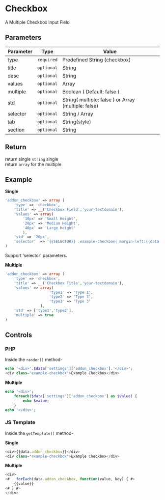 
# Checkbox
A Multiple Checkbox Input Field

## Parameters
Parameter | Type | Value
--- | --- | ---
type | `required` | Predefined String (checkbox)
title | `optional` | String
desc | `optional` | String
values | `optional` | Array
multiple | `optional` | Boolean ( Default: false )
std | `optional` | String( multiple: false ) or Array (multiple: false)
selector | `optional` | String / Array
tab | `optional` | String(style)
section | `optional` | String

## Return
return single `string` single  
return `array` for the multiple

## Example
**Single**
```php
'addon_checkbox' => array (
    'type' => 'checkbox',
    'title' => __('Checkbox Field','your-textdomain'),
    'values' => array(
		'10px' => 'Small Height',
		'20px' => 'Medium Height',
		'40px' => 'Large height'
	    ),
    'std' => '20px',
    'selector'	=> '{{SELECTOR}} .example-checkbox{ margin-left:{{data.addon_checkbox}}; }'
)
```
Support 'selector' parameters.


**Multiple**
```php
'addon_checkbox' => array (
    'type' => 'checkbox',
    'title' => __('Checkbox Title','your-textdomain'),
    'values' => array(
                    'type1' => 'Type 1',
                    'type2' => 'Type 2',
                    'type3' => 'Type 3'
                ),
    'std' => ['type1','type2'],
    'multiple' => true
)
```

## Controls
### PHP
Inside the `rander()` method-
```php
echo '<div>'.$data['settings']['addon_checkbox'].'</div>';
<div class="example-checkbox">Example Checkbox</div>
```

**Multiple**
```php
echo '<div>';
    foreach($data['settings']['addon_checkbox'] as $value) {
        echo $value;
    }
echo '</div>';
```

### JS Template
Inside the `getTemplate()` method-

**Single**
```js
<div>{{data.addon_checkbox}}</div>
<div class="example-checkbox">Example Checkbox</div>
```

**Multiple**
```js
<div>
<# _.forEach(data.addon_checkbox, function(value, key) { #>
    {{value}}
<# } #>
</div>
```
